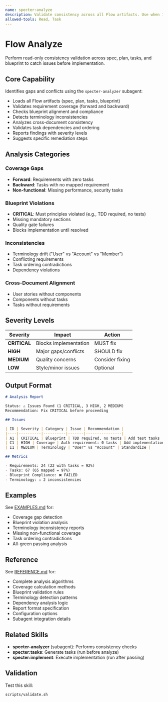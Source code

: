```yaml
---
name: specter:analyze
description: Validate consistency across all Flow artifacts. Use when 1) Before implementation to catch issues early, 2) After spec/plan changes to verify alignment, 3) Team handoffs requiring validation, 4) Detecting missing requirements or tasks, 5) Multi-person teams need consistency checks. Performs read-only analysis and reports gaps/conflicts.
allowed-tools: Read, Task
---
```


# Flow Analyze

Perform read-only consistency validation across spec, plan, tasks, and blueprint to catch issues before implementation.

## Core Capability

Identifies gaps and conflicts using the `specter-analyzer` subagent:
- Loads all Flow artifacts (spec, plan, tasks, blueprint)
- Validates requirement coverage (forward and backward)
- Checks blueprint alignment and compliance
- Detects terminology inconsistencies
- Analyzes cross-document consistency
- Validates task dependencies and ordering
- Reports findings with severity levels
- Suggests specific remediation steps

## Analysis Categories

### Coverage Gaps
- **Forward**: Requirements with zero tasks
- **Backward**: Tasks with no mapped requirement
- **Non-functional**: Missing performance, security tasks

### Blueprint Violations
- **CRITICAL**: Must principles violated (e.g., TDD required, no tests)
- Missing mandatory sections
- Quality gate failures
- Blocks implementation until resolved

### Inconsistencies
- Terminology drift ("User" vs "Account" vs "Member")
- Conflicting requirements
- Task ordering contradictions
- Dependency violations

### Cross-Document Alignment
- User stories without components
- Components without tasks
- Tasks without requirements

## Severity Levels

| Severity | Impact | Action |
|----------|--------|--------|
| **CRITICAL** | Blocks implementation | MUST fix |
| **HIGH** | Major gaps/conflicts | SHOULD fix |
| **MEDIUM** | Quality concerns | Consider fixing |
| **LOW** | Style/minor issues | Optional |

## Output Format

```markdown
# Analysis Report

Status: ⚠️ Issues Found (1 CRITICAL, 3 HIGH, 2 MEDIUM)
Recommendation: Fix CRITICAL before proceeding

## Issues

| ID | Severity | Category | Issue | Recommendation |
|----|----------|----------|-------|----------------|
| A1 | CRITICAL | Blueprint | TDD required, no tests | Add test tasks |
| C1 | HIGH | Coverage | Auth requirement: 0 tasks | Add implementation |
| I1 | MEDIUM | Terminology | "User" vs "Account" | Standardize |

## Metrics

- Requirements: 24 (22 with tasks = 92%)
- Tasks: 67 (65 mapped = 97%)
- Blueprint Compliance: ❌ FAILED
- Terminology: ⚠️ 2 inconsistencies
```

## Examples

See [EXAMPLES.md](./EXAMPLES.md) for:
- Coverage gap detection
- Blueprint violation analysis
- Terminology inconsistency reports
- Missing non-functional coverage
- Task ordering contradictions
- All-green passing analysis

## Reference

See [REFERENCE.md](./REFERENCE.md) for:
- Complete analysis algorithms
- Coverage calculation methods
- Blueprint validation rules
- Terminology detection patterns
- Dependency analysis logic
- Report format specification
- Configuration options
- Subagent integration details

## Related Skills

- **specter-analyzer** (subagent): Performs consistency checks
- **specter:tasks**: Generate tasks (run before analyze)
- **specter:implement**: Execute implementation (run after passing)

## Validation

Test this skill:
```bash
scripts/validate.sh
```

